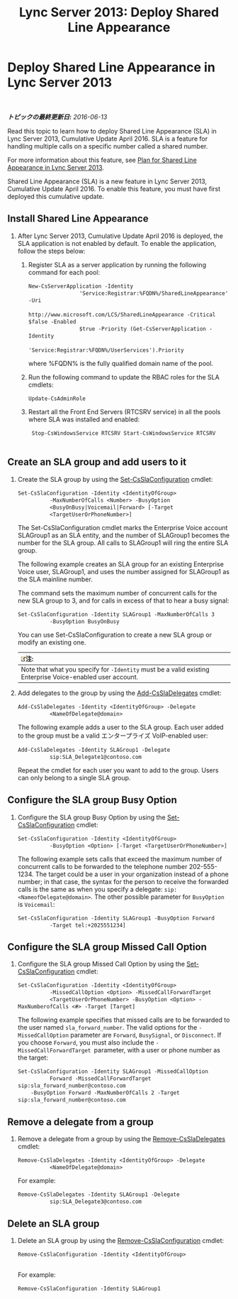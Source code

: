 ﻿---
title: 'Lync Server 2013: Deploy Shared Line Appearance'
TOCTitle: Deploy Shared Line Appearance
ms:assetid: 6666dfef-9ecf-4834-af6a-2d5da227dfa3
ms:mtpsurl: https://technet.microsoft.com/ja-jp/library/Mt712152(v=OCS.15)
ms:contentKeyID: 72522296
ms.date: 06/13/2016
mtps_version: v=OCS.15
ms.translationtype: HT
---

# Deploy Shared Line Appearance in Lync Server 2013

 

_**トピックの最終更新日:** 2016-06-13_

Read this topic to learn how to deploy Shared Line Appearance (SLA) in Lync Server 2013, Cumulative Update April 2016. SLA is a feature for handling multiple calls on a specific number called a shared number.

For more information about this feature, see [Plan for Shared Line Appearance in Lync Server 2013](lync-server-2013-plan-for-shared-line-appearance.md).

Shared Line Appearance (SLA) is a new feature in Lync Server 2013, Cumulative Update April 2016. To enable this feature, you must have first deployed this cumulative update.

## Install Shared Line Appearance

1.  After Lync Server 2013, Cumulative Update April 2016 is deployed, the SLA application is not enabled by default. To enable the application, follow the steps below:
    
    1.  Register SLA as a server application by running the following command for each pool:
        
            New-CsServerApplication -Identity
                            'Service:Registrar:%FQDN%/SharedLineAppearance' -Uri
                            http://www.microsoft.com/LCS/SharedLineAppearance -Critical $false -Enabled
                            $true -Priority (Get-CsServerApplication -Identity
                            'Service:Registrar:%FQDN%/UserServices').Priority 
        
        where %FQDN% is the fully qualified domain name of the pool.
    
    2.  Run the following command to update the RBAC roles for the SLA cmdlets:
        
            Update-CsAdminRole 
    
    3.  Restart all the Front End Servers (RTCSRV service) in all the pools where SLA was installed and enabled:
        
        ``` 
         Stop-CsWindowsService RTCSRV Start-CsWindowsService RTCSRV
                        
        ```

## Create an SLA group and add users to it

1.  Create the SLA group by using the [Set-CsSlaConfiguration](https://docs.microsoft.com/en-us/powershell/module/skype/set-csslaconfiguration) cmdlet:
    
        Set-CsSlaConfiguration -Identity <IdentityOfGroup>
                  -MaxNumberOfCalls <Number> -BusyOption
                  <BusyOnBusy|Voicemail|Forward> [-Target
                  <TargetUserOrPhoneNumber>]
    
    The Set-CsSlaConfiguration cmdlet marks the Enterprise Voice account SLAGroup1 as an SLA entity, and the number of SLAGroup1 becomes the number for the SLA group. All calls to SLAGroup1 will ring the entire SLA group.
    
    The following example creates an SLA group for an existing Enterprise Voice user, SLAGroup1, and uses the number assigned for SLAGroup1 as the SLA mainline number.
    
    The command sets the maximum number of concurrent calls for the new SLA group to 3, and for calls in excess of that to hear a busy signal:
    
        Set-CsSlaConfiguration -Identity SLAGroup1 -MaxNumberOfCalls 3
                  -BusyOption BusyOnBusy
    
    You can use Set-CsSlaConfiguration to create a new SLA group or modify an existing one.
    
    <table>
    <thead>
    <tr class="header">
    <th><img src="images/Gg412781.note(OCS.15).gif" title="note" alt="note" />注:</th>
    </tr>
    </thead>
    <tbody>
    <tr class="odd">
    <td>Note that what you specify for <code>-Identity</code> must be a valid existing Enterprise Voice-enabled user account.</td>
    </tr>
    </tbody>
    </table>


2.  Add delegates to the group by using the [Add-CsSlaDelegates](https://docs.microsoft.com/en-us/powershell/module/skype/add-cssladelegates) cmdlet:
    
        Add-CsSlaDelegates -Identity <IdentityOfGroup> -Delegate
                  <NameOfDelegate@domain>
    
    The following example adds a user to the SLA group. Each user added to the group must be a valid エンタープライズ VoIP-enabled user:
    
        Add-CsSlaDelegates -Identity SLAGroup1 -Delegate
                  sip:SLA_Delegate1@contoso.com
    
    Repeat the cmdlet for each user you want to add to the group. Users can only belong to a single SLA group.

## Configure the SLA group Busy Option

1.  Configure the SLA group Busy Option by using the [Set-CsSlaConfiguration](https://docs.microsoft.com/en-us/powershell/module/skype/set-csslaconfiguration) cmdlet:
    
        Set-CsSlaConfiguration -Identity <IdentityOfGroup>
                  -BusyOption <Option> [-Target <TargetUserOrPhoneNumber>]
    
    The following example sets calls that exceed the maximum number of concurrent calls to be forwarded to the telephone number 202-555-1234. The target could be a user in your organization instead of a phone number; in that case, the syntax for the person to receive the forwarded calls is the same as when you specify a delegate: `sip:<NameofDelegate@domain>`. The other possible parameter for `BusyOption` is `Voicemail`:
    
        Set-CsSlaConfiguration -Identity SLAGroup1 -BusyOption Forward
                  -Target tel:+2025551234]

## Configure the SLA group Missed Call Option

1.  Configure the SLA group Missed Call Option by using the [Set-CsSlaConfiguration](https://docs.microsoft.com/en-us/powershell/module/skype/set-csslaconfiguration) cmdlet:
    
        Set-CsSlaConfiguration -Identity <IdentityOfGroup> 
                  -MissedCallOption <Option> -MissedCallForwardTarget
                  <TargetUserOrPhoneNumber> -BusyOption <Option> -MaxNumberofCalls <#> -Target [Target]
    
    The following example specifies that missed calls are to be forwarded to the user named `sla_forward_number`. The valid options for the `-MissedCallOption` parameter are `Forward`, `BusySignal`, or `Disconnect`. If you choose `Forward`, you must also include the `-MissedCallForwardTarget `parameter, with a user or phone number as the target:
    
        Set-CsSlaConfiguration -Identity SLAGroup1 -MissedCallOption
                  Forward -MissedCallForwardTarget sip:sla_forward_number@contoso.com 
            -BusyOption Forward -MaxNumberOfCalls 2 -Target sip:sla_forward_number@contoso.com 

## Remove a delegate from a group

1.  Remove a delegate from a group by using the [Remove-CsSlaDelegates](https://docs.microsoft.com/en-us/powershell/module/skype/remove-cssladelegates) cmdlet:
    
        Remove-CsSlaDelegates -Identity <IdentityOfGroup> -Delegate
                  <NameOfDelegate@domain>
    
    For example:
    
        Remove-CsSlaDelegates -Identity SLAGroup1 -Delegate
                  sip:SLA_Delegate3@contoso.com

## Delete an SLA group

1.  Delete an SLA group by using the [Remove-CsSlaConfiguration](remove-csslaconfiguration.md) cmdlet:
    
    ``` 
    Remove-CsSlaConfiguration -Identity <IdentityOfGroup>
              
    ```
    
    For example:
    
        Remove-CsSlaConfiguration -Identity SLAGroup1

